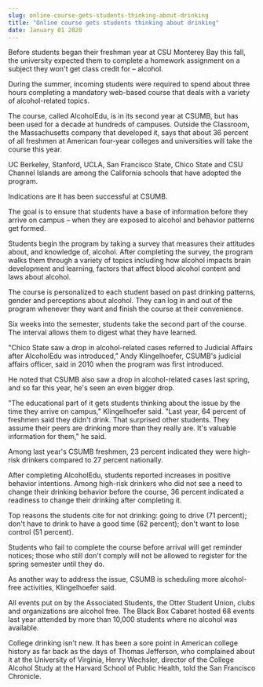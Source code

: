 ```yaml
---
slug: online-course-gets-students-thinking-about-drinking
title: "Online course gets students thinking about drinking"
date: January 01 2020
---
```


 
<p>
  Before students began their freshman year at CSU Monterey Bay this fall, the
  university expected them to complete a homework assignment on a subject they
  won't get class credit for – alcohol.
</p>
<p>
  During the summer, incoming students were required to spend about three hours
  completing a mandatory web&#45;based course that deals with a variety of
  alcohol&#45;related topics.
</p>
<p>
  The course, called AlcoholEdu, is in its second year at CSUMB, but has been
  used for a decade at hundreds of campuses. Outside the Classroom, the
  Massachusetts company that developed it, says that about 36 percent of all
  freshmen at American four&#45;year colleges and universities will take the
  course this year.
</p>
<p>
  UC Berkeley, Stanford, UCLA, San Francisco State, Chico State and CSU Channel
  Islands are among the California schools that have adopted the program.
</p>
<p>Indications are it has been successful at CSUMB.</p>
<p>
  The goal is to ensure that students have a base of information before they
  arrive on campus – when they are exposed to alcohol and behavior patterns get
  formed.
</p>
<p>
  Students begin the program by taking a survey that measures their attitudes
  about, and knowledge of, alcohol. After completing the survey, the program
  walks them through a variety of topics including how alcohol impacts brain
  development and learning, factors that affect blood alcohol content and laws
  about alcohol.
</p>
<p>
  The course is personalized to each student based on past drinking patterns,
  gender and perceptions about alcohol. They can log in and out of the program
  whenever they want and finish the course at their convenience.
</p>
<p>
  Six weeks into the semester, students take the second part of the course. The
  interval allows them to digest what they have learned.
</p>
<p>
  "Chico State saw a drop in alcohol&#45;related cases referred to Judicial
  Affairs after AlcoholEdu was introduced," Andy Klingelhoefer, CSUMB's judicial
  affairs officer, said in 2010 when the program was first introduced.
</p>
<p>
  He noted that CSUMB also saw a drop in alcohol&#45;related cases last spring,
  and so far this year, he's seen an even bigger drop.
</p>
<p>
  "The educational part of it gets students thinking about the issue by the time
  they arrive on campus," Klingelhoefer said. "Last year, 64 percent of freshmen
  said they didn't drink. That surprised other students. They assume their peers
  are drinking more than they really are. It's valuable information for them,"
  he said.
</p>
<p>
  Among last year's CSUMB freshmen, 23 percent indicated they were high&#45;risk
  drinkers compared to 27 percent nationally.
</p>
<p>
  After completing AlcoholEdu, students reported increases in positive behavior
  intentions. Among high&#45;risk drinkers who did not see a need to change
  their drinking behavior before the course, 36 percent indicated a readiness to
  change their drinking after completing it.
</p>
<p>
  Top reasons the students cite for not drinking: going to drive &#40;71
  percent&#41;; don't have to drink to have a good time &#40;62 percent&#41;;
  don't want to lose control &#40;51 percent&#41;.
</p>
<p>
  Students who fail to complete the course before arrival will get reminder
  notices; those who still don't comply will not be allowed to register for the
  spring semester until they do.
</p>
<p>
  As another way to address the issue, CSUMB is scheduling more alcohol&#45;free
  activities, Klingelhoefer said.
</p>
<p>
  All events put on by the Associated Students, the Otter Student Union, clubs
  and organizations are alcohol free. The Black Box Cabaret hosted 68 events
  last year attended by more than 10,000 students where no alcohol was
  available.
</p>
<p>
  College drinking isn't new. It has been a sore point in American college
  history as far back as the days of Thomas Jefferson, who complained about it
  at the University of Virginia, Henry Wechsler, director of the College Alcohol
  Study at the Harvard School of Public Health, told the San Francisco
  Chronicle.
</p>
 
